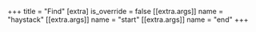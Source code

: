 +++
title = "Find"
[extra]
is_override = false
[[extra.args]]
name = "haystack"
[[extra.args]]
name = "start"
[[extra.args]]
name = "end"
+++